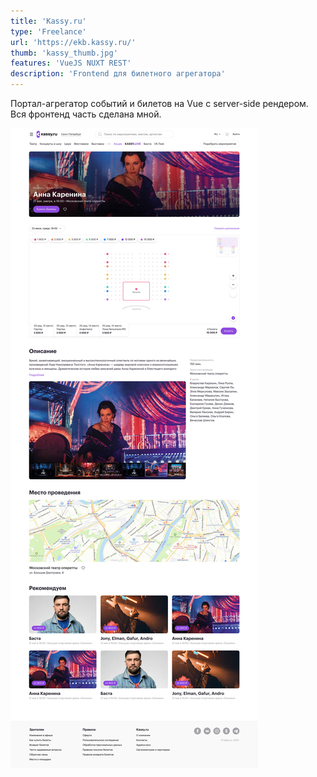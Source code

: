 ```yaml
---
title: 'Kassy.ru'
type: 'Freelance'
url: 'https://ekb.kassy.ru/'
thumb: 'kassy_thumb.jpg'
features: 'VueJS NUXT REST'
description: 'Frontend для билетного агрегатора'
---
```


Портал-агрегатор событий и билетов на Vue c server-side рендером. Вся фронтенд часть сделана мной.

![shp](/src/img/projects/kassy.jpg)
